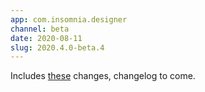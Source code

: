 ```yaml
---
app: com.insomnia.designer
channel: beta
date: 2020-08-11
slug: 2020.4.0-beta.4
---
```


Includes [these](https://github.com/Kong/insomnia/compare/designer@2020.3.3...designer@2020.4.0-beta.4) 
changes, changelog to come.
